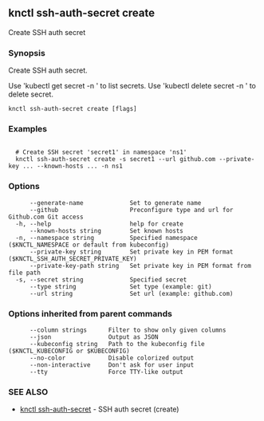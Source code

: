 ## knctl ssh-auth-secret create

Create SSH auth secret

### Synopsis

Create SSH auth secret.

Use 'kubectl get secret -n <namespace>' to list secrets.
Use 'kubectl delete secret <name> -n <namespace>' to delete secret.

```
knctl ssh-auth-secret create [flags]
```

### Examples

```

  # Create SSH secret 'secret1' in namespace 'ns1'
  knctl ssh-auth-secret create -s secret1 --url github.com --private-key ... --known-hosts ... -n ns1
```

### Options

```
      --generate-name             Set to generate name
      --github                    Preconfigure type and url for Github.com Git access
  -h, --help                      help for create
      --known-hosts string        Set known hosts
  -n, --namespace string          Specified namespace ($KNCTL_NAMESPACE or default from kubeconfig)
      --private-key string        Set private key in PEM format ($KNCTL_SSH_AUTH_SECRET_PRIVATE_KEY)
      --private-key-path string   Set private key in PEM format from file path
  -s, --secret string             Specified secret
      --type string               Set type (example: git)
      --url string                Set url (example: github.com)
```

### Options inherited from parent commands

```
      --column strings      Filter to show only given columns
      --json                Output as JSON
      --kubeconfig string   Path to the kubeconfig file ($KNCTL_KUBECONFIG or $KUBECONFIG)
      --no-color            Disable colorized output
      --non-interactive     Don't ask for user input
      --tty                 Force TTY-like output
```

### SEE ALSO

* [knctl ssh-auth-secret](knctl_ssh-auth-secret.md)	 - SSH auth secret (create)

